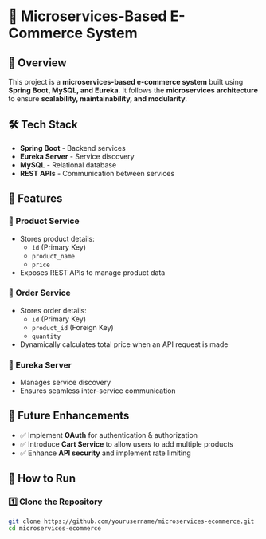 # 🛒 Microservices-Based E-Commerce System  

## 🚀 Overview  
This project is a **microservices-based e-commerce system** built using **Spring Boot, MySQL, and Eureka**. It follows the **microservices architecture** to ensure **scalability, maintainability, and modularity**.  

## 🛠️ Tech Stack  
- **Spring Boot** - Backend services  
- **Eureka Server** - Service discovery  
- **MySQL** - Relational database  
- **REST APIs** - Communication between services  

## 📌 Features  
### 🔹 Product Service  
- Stores product details:  
  - `id` (Primary Key)  
  - `product_name`  
  - `price`  
- Exposes REST APIs to manage product data  

### 🔹 Order Service  
- Stores order details:  
  - `id` (Primary Key)  
  - `product_id` (Foreign Key)  
  - `quantity`  
- Dynamically calculates total price when an API request is made  

### 🔹 Eureka Server  
- Manages service discovery  
- Ensures seamless inter-service communication  

## 🎯 Future Enhancements  
- ✅ Implement **OAuth** for authentication & authorization  
- ✅ Introduce **Cart Service** to allow users to add multiple products  
- ✅ Enhance **API security** and implement rate limiting  

## 🚀 How to Run  
### 1️⃣ Clone the Repository  
```sh
git clone https://github.com/yourusername/microservices-ecommerce.git
cd microservices-ecommerce
